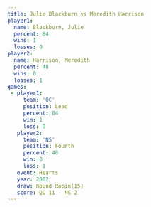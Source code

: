 ```yaml
---
title: Julie Blackburn vs Meredith Harrison
player1:                  
  name: Blackburn, Julie  
  percent: 84             
  wins: 1                 
  losses: 0               
player2:                  
  name: Harrison, Meredith
  percent: 48             
  wins: 0                 
  losses: 1               
games:
 - player1:        
     team: 'QC'    
     position: Lead
     percent: 84   
     win: 1        
     loss: 0       
   player2:          
     team: 'NS'      
     position: Fourth
     percent: 48     
     win: 0          
     loss: 1         
   event: Hearts        
   year: 2002           
   draw: Round Robin(15)
   score: QC 11 - NS 2  
---
```

